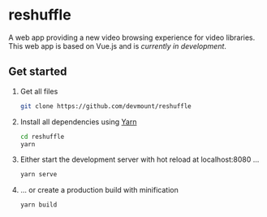 # reshuffle

A web app providing a new video browsing experience for video libraries. This web app is based on Vue.js and is _currently in development_.

## Get started

1. Get all files

    ```bash
    git clone https://github.com/devmount/reshuffle
    ```

2. Install all dependencies using [Yarn](https://yarnpkg.com)

    ```bash
    cd reshuffle
    yarn
    ```

3. Either start the development server with hot reload at localhost:8080 ...

    ```bash
    yarn serve
    ```

4. ... or create a production build with minification

    ```bash
    yarn build
    ```

